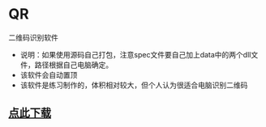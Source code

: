 # QR
二维码识别软件

- 说明：如果使用源码自己打包，注意spec文件要自己加上data中的两个dll文件，路径根据自己电脑确定。
- 该软件会自动置顶
- 该软件是练习制作的，体积相对较大，但个人认为很适合电脑识别二维码

## [点此下载](https://github.com/TMFfa/QR/releases/download/1.0/QR.exe)

